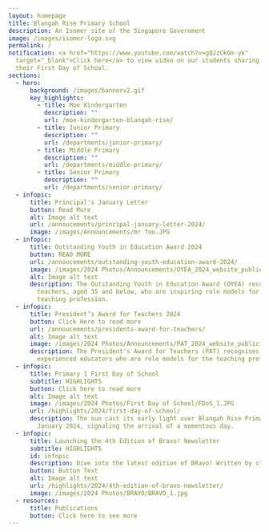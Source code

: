```yaml
---
layout: homepage
title: Blangah Rise Primary School
description: An Isomer site of the Singapore Government
image: /images/isomer-logo.svg
permalink: /
notification: <a href="https://www.youtube.com/watch?v=gQJzCkGm-yk"
  target="_blank">Click here</a> to view video on our students sharing about
  their First Day of School.
sections:
  - hero:
      background: /images/bannerv2.gif
      key_highlights:
        - title: Moe Kindergarten
          description: ""
          url: /moe-kindergarten-blangah-rise/
        - title: Junior Primary
          description: ""
          url: /departments/junior-primary/
        - title: Middle Primary
          description: ""
          url: /departments/middle-primary/
        - title: Senior Primary
          description: ""
          url: /departments/senior-primary/
  - infopic:
      title: Principal's January Letter
      button: Read More
      alt: Image alt text
      url: /annoucements/principal-january-letter-2024/
      image: /images/Announcements/mr foo.JPG
  - infopic:
      title: Outstanding Youth in Education Award 2024
      button: READ MORE
      url: /annoucements/outstanding-youth-education-award-2024/
      image: /images/2024 Photos/Announcements/OYEA_2024_website_publicity_image.jpg
      alt: Image alt text
      description: The Outstanding Youth in Education Award (OYEA) recognises young
        teachers, aged 35 and below, who are inspiring role models for the
        teaching profession.
  - infopic:
      title: President’s Award for Teachers 2024
      button: Click Here to read more
      url: /annoucements/presidents-award-for-teachers/
      alt: Image alt text
      image: /images/2024 Photos/Announcements/PAT_2024_website_publicity_image.gif
      description: The President's Award for Teachers (PAT) recognises excellent and
        experienced educators who are role models for the teaching profession.
  - infopic:
      title: Primary 1 First Day of School
      subtitle: HIGHLIGHTS
      button: Click here to read more
      alt: Image alt text
      image: /images/2024 Photos/First Day of School/FDoS_1.JPG
      url: /highlights/2024/first-day-of-school/
      description: The sun cast its early light over Blangah Rise Primary School on 2
        January 2024, signaling the arrival of a momentous day.
  - infopic:
      title: Launching the 4th Edition of Bravo! Newsletter
      subtitle: HIGHLIGHTS
      id: infopic
      description: Dive into the latest edition of BRavo! Written by students, for students
      button: Button Text
      alt: Image alt text
      url: /highlights/2024/4th-edition-of-bravo-newsletter/
      image: /images/2024 Photos/BRAVO/BRAVO_1.jpg
  - resources:
      title: Publications
      button: Click here to see more
---
```


